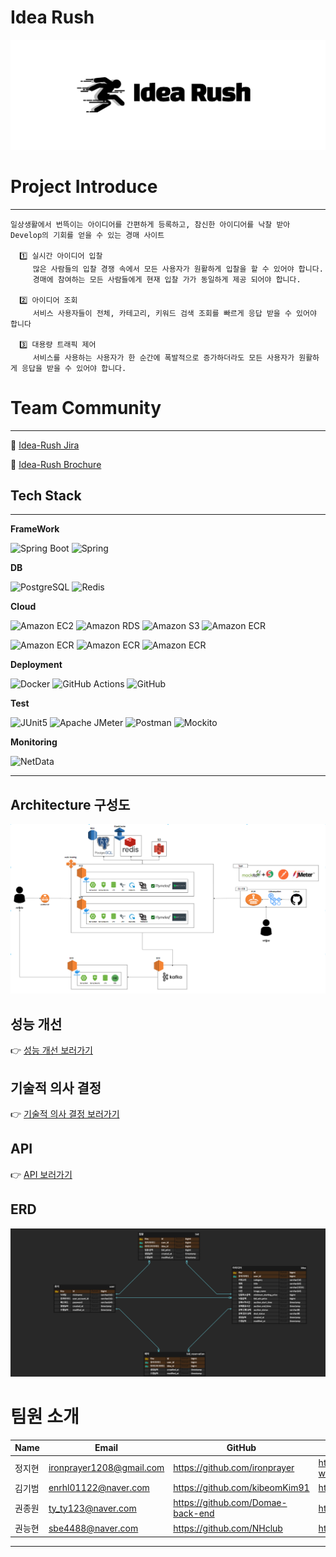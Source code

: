 # Idea Rush
![Main](./src/main/resources/static/image/rush-main.png)


# Project Introduce

---
```
일상생활에서 번뜩이는 아이디어를 간편하게 등록하고, 참신한 아이디어를 낙찰 받아 Develop의 기회를 얻을 수 있는 경매 사이트
  
  1️⃣ 실시간 아이디어 입찰    
     많은 사람들의 입찰 경쟁 속에서 모든 사용자가 원활하게 입찰을 할 수 있어야 합니다.
     경매에 참여하는 모든 사람들에게 현재 입찰 가가 동일하게 제공 되어야 합니다.
    
  2️⃣ 아이디어 조회  
     서비스 사용자들이 전체, 카테고리, 키워드 검색 조회를 빠르게 응답 받을 수 있어야 합니다
    
  3️⃣ 대용량 트래픽 제어  
     서비스를 사용하는 사용자가 한 순간에 폭발적으로 증가하더라도 모든 사용자가 원활하게 응답을 받을 수 있어야 합니다.
```

# Team Community

---
📙 [Idea-Rush Jira](https://it-test-test.atlassian.net/wiki/spaces/final/overview) 

📗 [Idea-Rush Brochure](https://www.notion.so/Idea-Rush-Develop-0b98203753584e48b4c901e76d695303#67e8ba09ad2f42b4ae4fc9938c262f2e)

## Tech Stack

---

**FrameWork**

![Spring Boot](https://img.shields.io/static/v1?style=for-the-badge&message=Spring+Boot&color=6DB33F&logo=Spring+Boot&logoColor=FFFFFF&label=)
![Spring](https://img.shields.io/static/v1?style=for-the-badge&message=Spring&color=6DB33F&logo=Spring&logoColor=FFFFFF&label=)

**DB**

![PostgreSQL](https://img.shields.io/static/v1?style=for-the-badge&message=PostgreSQL&color=4169E1&logo=PostgreSQL&logoColor=FFFFFF&label=)
![Redis](https://img.shields.io/static/v1?style=for-the-badge&message=Redis&color=DC382D&logo=Redis&logoColor=FFFFFF&label=)

**Cloud**

![Amazon EC2](https://img.shields.io/static/v1?style=for-the-badge&message=Amazon+EC2&color=222222&logo=Amazon+EC2&logoColor=FF9900&label=)
![Amazon RDS](https://img.shields.io/static/v1?style=for-the-badge&message=Amazon+RDS&color=527FFF&logo=Amazon+RDS&logoColor=FFFFFF&label=)
![Amazon S3](https://img.shields.io/static/v1?style=for-the-badge&message=Amazon+S3&color=569A31&logo=Amazon+S3&logoColor=FFFFFF&label=)
![Amazon ECR](https://img.shields.io/static/v1?style=for-the-badge&message=Amazon+ECR&color=FF9900&logo=Amazon+AWS&logoColor=FFFFFF&label=)

![Amazon ECR](https://img.shields.io/static/v1?style=for-the-badge&message=Auto+Scaling&color=25A162&logo=Amazon+AWS&logoColor=FFFFFF&label=)
![Amazon ECR](https://img.shields.io/static/v1?style=for-the-badge&message=Elastic+Cache&color=D22128&logo=Amazon+AWS&logoColor=FFFFFF&label=)
![Amazon ECR](https://img.shields.io/static/v1?style=for-the-badge&message=LoadBalancer&color=FF6C37&logo=Amazon+AWS&logoColor=FFFFFF&label=)


**Deployment**


![Docker](https://img.shields.io/static/v1?style=for-the-badge&message=Docker&color=2496ED&logo=Docker&logoColor=FFFFFF&label=)
![GitHub Actions](https://img.shields.io/static/v1?style=for-the-badge&message=GitHub+Actions&color=2088FF&logo=GitHub+Actions&logoColor=FFFFFF&label=)
![GitHub](https://img.shields.io/static/v1?style=for-the-badge&message=GitHub&color=181717&logo=GitHub&logoColor=FFFFFF&label=)

**Test**

![JUnit5](https://img.shields.io/static/v1?style=for-the-badge&message=JUnit5&color=25A162&logo=JUnit5&logoColor=FFFFFF&label=)
![Apache JMeter](https://img.shields.io/static/v1?style=for-the-badge&message=Apache+JMeter&color=D22128&logo=Apache+JMeter&logoColor=FFFFFF&label=)
![Postman](https://img.shields.io/static/v1?style=for-the-badge&message=Postman&color=FF6C37&logo=Postman&logoColor=FFFFFF&label=)
![Mockito](https://img.shields.io/static/v1?style=for-the-badge&message=Mockito&color=6DB33F&logo=Mockito&logoColor=FFFFFF&label=)

**Monitoring**

![NetData](https://img.shields.io/static/v1?style=for-the-badge&message=NetData&color=25A162&logo=NetData&logoColor=FFFFFF&label=)

---

## Architecture 구성도

![Architecture](./src/main/resources/static/image/architecture.png)

## 성능 개선
👉 [성능 개선 보러가기](https://www.notion.so/Idea-Rush-Develop-0b98203753584e48b4c901e76d695303?pvs=25#3a6f01d55fc94730b616e19d7f517f19)

## 기술적 의사 결정
👉 [기술적 의사 결정 보러가기](https://it-test-test.atlassian.net/wiki/spaces/final/pages/2949277)

## API
👉 [API 보러가기](https://it-test-test.atlassian.net/wiki/spaces/final/pages/2752580/API+v1)

## ERD

![ERD](./src/main/resources/static/image/erd.png)

# 팀원 소개

| Name | Email                    | GitHub                            | Blog                                        |
|------|--------------------------|-----------------------------------|---------------------------------------------|
| 정지현  | ironprayer1208@gmail.com | https://github.com/ironprayer     | https://communication-with-it.tistory.com/  |
| 김기범  | enrhl01122@naver.com     | https://github.com/kibeomKim91    | https://kirbermy.tistory.com/               |
| 권종원  | ty_ty123@naver.com       | https://github.com/Domae-back-end | https://domae.tistory.com/                  |
| 권능현  | sbe4488@naver.com        | https://github.com/NHclub         | https://nh-club.tistory.com/                |

---
